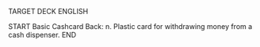 TARGET DECK
ENGLISH

START
Basic
Cashcard
Back: n. Plastic card for withdrawing money from a cash dispenser.
END
